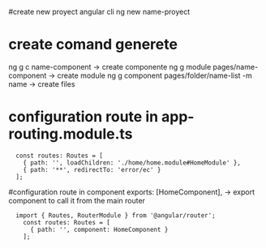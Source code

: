 #create new proyect angular cli
  ng new  name-proyect

# create comand generete
  ng g c name-component                           ->  create componente
  ng g module pages/name-component                -> create module
  ng g component pages/folder/name-list -m name   -> create files

# configuration route in app-routing.module.ts
      const routes: Routes = [
        { path: '', loadChildren: './home/home.module#HomeModule' },
        { path: '**', redirectTo: 'error/ec' }
      ];

#configuration route in component
    exports: [HomeComponent],     -> export component to call it from the main router

      import { Routes, RouterModule } from '@angular/router';
        const routes: Routes = [
          { path: '', component: HomeComponent }
        ];
